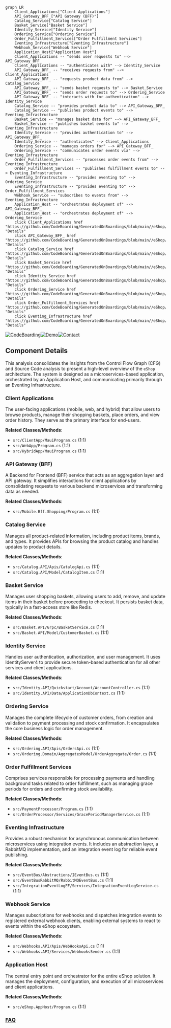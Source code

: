 ```mermaid
graph LR
    Client_Applications["Client Applications"]
    API_Gateway_BFF_["API Gateway (BFF)"]
    Catalog_Service["Catalog Service"]
    Basket_Service["Basket Service"]
    Identity_Service["Identity Service"]
    Ordering_Service["Ordering Service"]
    Order_Fulfillment_Services["Order Fulfillment Services"]
    Eventing_Infrastructure["Eventing Infrastructure"]
    Webhook_Service["Webhook Service"]
    Application_Host["Application Host"]
    Client_Applications -- "sends user requests to" --> API_Gateway_BFF_
    Client_Applications -- "authenticates with" --> Identity_Service
    API_Gateway_BFF_ -- "receives requests from" --> Client_Applications
    API_Gateway_BFF_ -- "requests product data from" --> Catalog_Service
    API_Gateway_BFF_ -- "sends basket requests to" --> Basket_Service
    API_Gateway_BFF_ -- "sends order requests to" --> Ordering_Service
    API_Gateway_BFF_ -- "interacts with for authentication" --> Identity_Service
    Catalog_Service -- "provides product data to" --> API_Gateway_BFF_
    Catalog_Service -- "publishes product events to" --> Eventing_Infrastructure
    Basket_Service -- "manages basket data for" --> API_Gateway_BFF_
    Basket_Service -- "publishes basket events to" --> Eventing_Infrastructure
    Identity_Service -- "provides authentication to" --> API_Gateway_BFF_
    Identity_Service -- "authenticates" --> Client_Applications
    Ordering_Service -- "manages orders for" --> API_Gateway_BFF_
    Ordering_Service -- "communicates order events via" --> Eventing_Infrastructure
    Order_Fulfillment_Services -- "processes order events from" --> Eventing_Infrastructure
    Order_Fulfillment_Services -- "publishes fulfillment events to" --> Eventing_Infrastructure
    Eventing_Infrastructure -- "provides eventing to" --> Ordering_Service
    Eventing_Infrastructure -- "provides eventing to" --> Order_Fulfillment_Services
    Webhook_Service -- "subscribes to events from" --> Eventing_Infrastructure
    Application_Host -- "orchestrates deployment of" --> API_Gateway_BFF_
    Application_Host -- "orchestrates deployment of" --> Ordering_Service
    click Client_Applications href "https://github.com/CodeBoarding/GeneratedOnBoardings/blob/main//eShop/Client_Applications.md" "Details"
    click API_Gateway_BFF_ href "https://github.com/CodeBoarding/GeneratedOnBoardings/blob/main//eShop/API_Gateway_BFF_.md" "Details"
    click Catalog_Service href "https://github.com/CodeBoarding/GeneratedOnBoardings/blob/main//eShop/Catalog_Service.md" "Details"
    click Basket_Service href "https://github.com/CodeBoarding/GeneratedOnBoardings/blob/main//eShop/Basket_Service.md" "Details"
    click Identity_Service href "https://github.com/CodeBoarding/GeneratedOnBoardings/blob/main//eShop/Identity_Service.md" "Details"
    click Ordering_Service href "https://github.com/CodeBoarding/GeneratedOnBoardings/blob/main//eShop/Ordering_Service.md" "Details"
    click Order_Fulfillment_Services href "https://github.com/CodeBoarding/GeneratedOnBoardings/blob/main//eShop/Order_Fulfillment_Services.md" "Details"
    click Eventing_Infrastructure href "https://github.com/CodeBoarding/GeneratedOnBoardings/blob/main//eShop/Eventing_Infrastructure.md" "Details"
```
[![CodeBoarding](https://img.shields.io/badge/Generated%20by-CodeBoarding-9cf?style=flat-square)](https://github.com/CodeBoarding/GeneratedOnBoardings)[![Demo](https://img.shields.io/badge/Try%20our-Demo-blue?style=flat-square)](https://www.codeboarding.org/demo)[![Contact](https://img.shields.io/badge/Contact%20us%20-%20contact@codeboarding.org-lightgrey?style=flat-square)](mailto:contact@codeboarding.org)

## Component Details

This analysis consolidates the insights from the Control Flow Graph (CFG) and Source Code analysis to present a high-level overview of the `eShop` architecture. The system is designed as a microservices-based application, orchestrated by an Application Host, and communicating primarily through an Eventing Infrastructure.

### Client Applications
The user-facing applications (mobile, web, and hybrid) that allow users to browse products, manage their shopping baskets, place orders, and view order history. They serve as the primary interface for end-users.


**Related Classes/Methods**:

- `src/ClientApp/MauiProgram.cs` (1:1)
- `src/WebApp/Program.cs` (1:1)
- `src/HybridApp/MauiProgram.cs` (1:1)


### API Gateway (BFF)
A Backend for Frontend (BFF) service that acts as an aggregation layer and API gateway. It simplifies interactions for client applications by consolidating requests to various backend microservices and transforming data as needed.


**Related Classes/Methods**:

- `src/Mobile.Bff.Shopping/Program.cs` (1:1)


### Catalog Service
Manages all product-related information, including product items, brands, and types. It provides APIs for browsing the product catalog and handles updates to product details.


**Related Classes/Methods**:

- `src/Catalog.API/Apis/CatalogApi.cs` (1:1)
- `src/Catalog.API/Model/CatalogItem.cs` (1:1)


### Basket Service
Manages user shopping baskets, allowing users to add, remove, and update items in their basket before proceeding to checkout. It persists basket data, typically in a fast-access store like Redis.


**Related Classes/Methods**:

- `src/Basket.API/Grpc/BasketService.cs` (1:1)
- `src/Basket.API/Model/CustomerBasket.cs` (1:1)


### Identity Service
Handles user authentication, authorization, and user management. It uses IdentityServer4 to provide secure token-based authentication for all other services and client applications.


**Related Classes/Methods**:

- `src/Identity.API/Quickstart/Account/AccountController.cs` (1:1)
- `src/Identity.API/Data/ApplicationDbContext.cs` (1:1)


### Ordering Service
Manages the complete lifecycle of customer orders, from creation and validation to payment processing and stock confirmation. It encapsulates the core business logic for order management.


**Related Classes/Methods**:

- `src/Ordering.API/Apis/OrdersApi.cs` (1:1)
- `src/Ordering.Domain/AggregatesModel/OrderAggregate/Order.cs` (1:1)


### Order Fulfillment Services
Comprises services responsible for processing payments and handling background tasks related to order fulfillment, such as managing grace periods for orders and confirming stock availability.


**Related Classes/Methods**:

- `src/PaymentProcessor/Program.cs` (1:1)
- `src/OrderProcessor/Services/GracePeriodManagerService.cs` (1:1)


### Eventing Infrastructure
Provides a robust mechanism for asynchronous communication between microservices using integration events. It includes an abstraction layer, a RabbitMQ implementation, and an integration event log for reliable event publishing.


**Related Classes/Methods**:

- `src/EventBus/Abstractions/IEventBus.cs` (1:1)
- `src/EventBusRabbitMQ/RabbitMQEventBus.cs` (1:1)
- `src/IntegrationEventLogEF/Services/IntegrationEventLogService.cs` (1:1)


### Webhook Service
Manages subscriptions for webhooks and dispatches integration events to registered external webhook clients, enabling external systems to react to events within the eShop ecosystem.


**Related Classes/Methods**:

- `src/Webhooks.API/Apis/WebHooksApi.cs` (1:1)
- `src/Webhooks.API/Services/WebhooksSender.cs` (1:1)


### Application Host
The central entry point and orchestrator for the entire eShop solution. It manages the deployment, configuration, and execution of all microservices and client applications.


**Related Classes/Methods**:

- `src/eShop.AppHost/Program.cs` (1:1)




### [FAQ](https://github.com/CodeBoarding/GeneratedOnBoardings/tree/main?tab=readme-ov-file#faq)